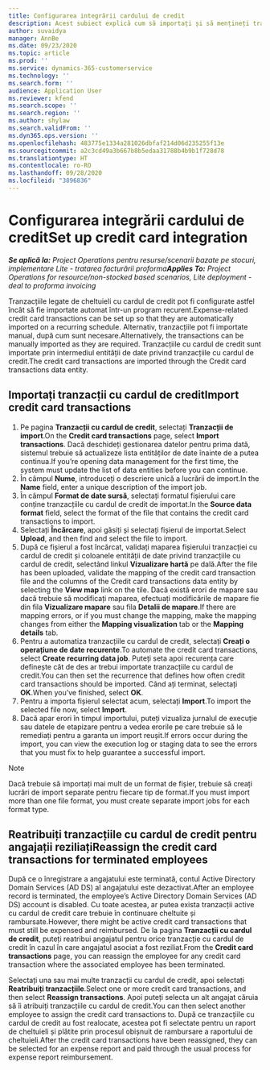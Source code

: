 ```yaml
---
title: Configurarea integrării cardului de credit
description: Acest subiect explică cum să importați și să mențineți tranzacțiile cu cardul de credit legate de cheltuieli.
author: suvaidya
manager: AnnBe
ms.date: 09/23/2020
ms.topic: article
ms.prod: ''
ms.service: dynamics-365-customerservice
ms.technology: ''
ms.search.form: ''
audience: Application User
ms.reviewer: kfend
ms.search.scope: ''
ms.search.region: ''
ms.author: shylaw
ms.search.validFrom: ''
ms.dyn365.ops.version: ''
ms.openlocfilehash: 483775e1334a281026dbfaf214d06d235255f13e
ms.sourcegitcommit: a2c3cd49a3b667b8b5edaa31788b4b9b1f728d78
ms.translationtype: HT
ms.contentlocale: ro-RO
ms.lasthandoff: 09/28/2020
ms.locfileid: "3896836"
---
```

# <a name="set-up-credit-card-integration"></a><span data-ttu-id="f9179-103">Configurarea integrării cardului de credit</span><span class="sxs-lookup"><span data-stu-id="f9179-103">Set up credit card integration</span></span>

<span data-ttu-id="f9179-104">_**Se aplică la:** Project Operations pentru resurse/scenarii bazate pe stocuri, implementare Lite - tratarea facturării proforma_</span><span class="sxs-lookup"><span data-stu-id="f9179-104">_**Applies To:** Project Operations for resource/non-stocked based scenarios, Lite deployment - deal to proforma invoicing_</span></span>

<span data-ttu-id="f9179-105">Tranzacțiile legate de cheltuieli cu cardul de credit pot fi configurate astfel încât să fie importate automat într-un program recurent.</span><span class="sxs-lookup"><span data-stu-id="f9179-105">Expense-related credit card transactions can be set up so that they are automatically imported on a recurring schedule.</span></span> <span data-ttu-id="f9179-106">Alternativ, tranzacțiile pot fi importate manual, după cum sunt necesare.</span><span class="sxs-lookup"><span data-stu-id="f9179-106">Alternatively, the transactions can be manually imported as they are required.</span></span> <span data-ttu-id="f9179-107">Tranzacțiile cu cardul de credit sunt importate prin intermediul entității de date privind tranzacțiile cu cardul de credit.</span><span class="sxs-lookup"><span data-stu-id="f9179-107">The credit card transactions are imported through the Credit card transactions data entity.</span></span>

## <a name="import-credit-card-transactions"></a><span data-ttu-id="f9179-108">Importați tranzacții cu cardul de credit</span><span class="sxs-lookup"><span data-stu-id="f9179-108">Import credit card transactions</span></span>

1. <span data-ttu-id="f9179-109">Pe pagina **Tranzacții cu cardul de credit**, selectați **Tranzacții de import**.</span><span class="sxs-lookup"><span data-stu-id="f9179-109">On the **Credit card transactions** page, select **Import transactions**.</span></span> <span data-ttu-id="f9179-110">Dacă deschideți gestionarea datelor pentru prima dată, sistemul trebuie să actualizeze lista entităților de date înainte de a putea continua.</span><span class="sxs-lookup"><span data-stu-id="f9179-110">If you’re opening data management for the first time, the system must update the list of data entities before you can continue.</span></span>
2. <span data-ttu-id="f9179-111">În câmpul **Nume**, introduceți o descriere unică a lucrării de import.</span><span class="sxs-lookup"><span data-stu-id="f9179-111">In the **Name** field, enter a unique description of the import job.</span></span>
3. <span data-ttu-id="f9179-112">În câmpul **Format de date sursă**, selectați formatul fișierului care conține tranzacțiile cu cardul de credit de importat.</span><span class="sxs-lookup"><span data-stu-id="f9179-112">In the **Source data format** field, select the format of the file that contains the credit card transactions to import.</span></span>
4. <span data-ttu-id="f9179-113">Selectați **Încărcare**, apoi găsiți și selectați fișierul de importat.</span><span class="sxs-lookup"><span data-stu-id="f9179-113">Select **Upload**, and then find and select the file to import.</span></span>
5. <span data-ttu-id="f9179-114">După ce fișierul a fost încărcat, validați maparea fișierului tranzacției cu cardul de credit și coloanele entității de date privind tranzacțiile cu cardul de credit, selectând linkul **Vizualizare hartă** pe dală.</span><span class="sxs-lookup"><span data-stu-id="f9179-114">After the file has been uploaded, validate the mapping of the credit card transaction file and the columns of the Credit card transactions data entity by selecting the **View map** link on the tile.</span></span> <span data-ttu-id="f9179-115">Dacă există erori de mapare sau dacă trebuie să modificați maparea, efectuați modificările de mapare fie din fila **Vizualizare mapare** sau fila **Detalii de mapare**.</span><span class="sxs-lookup"><span data-stu-id="f9179-115">If there are mapping errors, or if you must change the mapping, make the mapping changes from either the **Mapping visualization** tab or the **Mapping details** tab.</span></span>
6. <span data-ttu-id="f9179-116">Pentru a automatiza tranzacțiile cu cardul de credit, selectați **Creați o operațiune de date recurente**.</span><span class="sxs-lookup"><span data-stu-id="f9179-116">To automate the credit card transactions, select **Create recurring data job**.</span></span> <span data-ttu-id="f9179-117">Puteți seta apoi recurența care definește cât de des ar trebui importate tranzacțiile cu cardul de credit.</span><span class="sxs-lookup"><span data-stu-id="f9179-117">You can then set the recurrence that defines how often credit card transactions should be imported.</span></span> <span data-ttu-id="f9179-118">Când ați terminat, selectați **OK**.</span><span class="sxs-lookup"><span data-stu-id="f9179-118">When you’ve finished, select **OK**.</span></span>
7. <span data-ttu-id="f9179-119">Pentru a importa fișierul selectat acum, selectați **Import**.</span><span class="sxs-lookup"><span data-stu-id="f9179-119">To import the selected file now, select **Import**.</span></span>
8. <span data-ttu-id="f9179-120">Dacă apar erori în timpul importului, puteți vizualiza jurnalul de execuție sau datele de etapizare pentru a vedea erorile pe care trebuie să le remediați pentru a garanta un import reușit.</span><span class="sxs-lookup"><span data-stu-id="f9179-120">If errors occur during the import, you can view the execution log or staging data to see the errors that you must fix to help guarantee a successful import.</span></span>

> [!NOTE]
> <span data-ttu-id="f9179-121">Dacă trebuie să importați mai mult de un format de fișier, trebuie să creați lucrări de import separate pentru fiecare tip de format.</span><span class="sxs-lookup"><span data-stu-id="f9179-121">If you must import more than one file format, you must create separate import jobs for each format type.</span></span>

## <a name="reassign-the-credit-card-transactions-for-terminated-employees"></a><span data-ttu-id="f9179-122">Reatribuiți tranzacțiile cu cardul de credit pentru angajații reziliați</span><span class="sxs-lookup"><span data-stu-id="f9179-122">Reassign the credit card transactions for terminated employees</span></span>

<span data-ttu-id="f9179-123">După ce o înregistrare a angajatului este terminată, contul Active Directory Domain Services (AD DS) al angajatului este dezactivat.</span><span class="sxs-lookup"><span data-stu-id="f9179-123">After an employee record is terminated, the employee’s Active Directory Domain Services (AD DS) account is disabled.</span></span> <span data-ttu-id="f9179-124">Cu toate acestea, ar putea exista tranzacții active cu cardul de credit care trebuie în continuare cheltuite și rambursate.</span><span class="sxs-lookup"><span data-stu-id="f9179-124">However, there might be active credit card transactions that must still be expensed and reimbursed.</span></span> <span data-ttu-id="f9179-125">De la pagina **Tranzacții cu cardul de credit**, puteți reatribui angajatul pentru orice tranzacție cu cardul de credit în cazul în care angajatul asociat a fost reziliat.</span><span class="sxs-lookup"><span data-stu-id="f9179-125">From the **Credit card transactions** page, you can reassign the employee for any credit card transaction where the associated employee has been terminated.</span></span>

<span data-ttu-id="f9179-126">Selectați una sau mai multe tranzacții cu cardul de credit, apoi selectați **Reatribuiți tranzacțiile**.</span><span class="sxs-lookup"><span data-stu-id="f9179-126">Select one or more credit card transactions, and then select **Reassign transactions**.</span></span> <span data-ttu-id="f9179-127">Apoi puteți selecta un alt angajat căruia să îi atribuiți tranzacțiile cu cardul de credit.</span><span class="sxs-lookup"><span data-stu-id="f9179-127">You can then select another employee to assign the credit card transactions to.</span></span> <span data-ttu-id="f9179-128">După ce tranzacțiile cu cardul de credit au fost realocate, acestea pot fi selectate pentru un raport de cheltuieli și plătite prin procesul obișnuit de rambursare a raportului de cheltuieli.</span><span class="sxs-lookup"><span data-stu-id="f9179-128">After the credit card transactions have been reassigned, they can be selected for an expense report and paid through the usual process for expense report reimbursement.</span></span>
